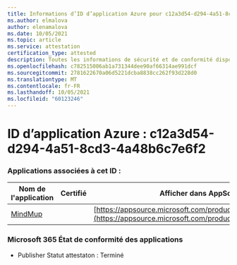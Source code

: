```yaml
---
title: Informations d’ID d’application Azure pour c12a3d54-d294-4a51-8cd3-4a48b6c7e6f2
ms.author: elmalova
author: elenamalova
ms.date: 10/05/2021
ms.topic: article
ms.service: attestation
certification_type: attested
description: Toutes les informations de sécurité et de conformité disponibles pour c12a3d54-d294-4a51-8cd3-4a48b6c7e6f2.
ms.openlocfilehash: c782515006ab1a731344dee90af66314ae991dcf
ms.sourcegitcommit: 2781622670a06d5221dcba8838cc262f93d228d0
ms.translationtype: MT
ms.contentlocale: fr-FR
ms.lasthandoff: 10/05/2021
ms.locfileid: "60123246"
---
```

# <a name="azure-app-id-c12a3d54-d294-4a51-8cd3-4a48b6c7e6f2"></a>ID d’application Azure : c12a3d54-d294-4a51-8cd3-4a48b6c7e6f2


### <a name="apps-associated-with-this-id"></a>Applications associées à cet ID :
| **Nom de l'application** | **Certifié** | **Afficher dans AppSource** |
|--------------|---------------|-----------------------|
| [MindMup](https://docs.microsoft.com/microsoft-365-app-certification/forward/WA200001759) |  | [https://appsource.microsoft.com/product/office/WA200001759](https://appsource.microsoft.com/product/office/WA200001759) |

### <a name="microsoft-365-app-compliance-status"></a>Microsoft 365 État de conformité des applications
- Publisher Statut attestaton : Terminé
